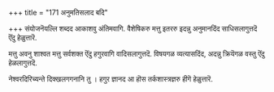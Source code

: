 +++
title = "171 अनुमतिसलाद बदि"

+++
संयोजनॆयल्लि शब्दद आकाशवु अंतिमवागि. वैशेषिकरु मत्तु इतररु इदन्नु अनुमानदिंद साधिसलागुत्तदॆ ऎंदु हेळुत्तारॆ.

मत्तु अवनु शाश्वत मत्तु सर्वशक्त ऎंदु हगुरवागि वादिसलागुत्तदॆ. विषयगळ व्यत्यासदिंद, अदन्नु क्रियॆगळ वस्तु ऎंदु हेळलागुत्तदॆ.

नेश्वरदिरिच्यन्ते दिक्खलगगनानि तु । हगुर ज्ञानद आ हॊस तर्कशास्त्रज्ञरु हीगॆ हेळुत्तारॆ.

